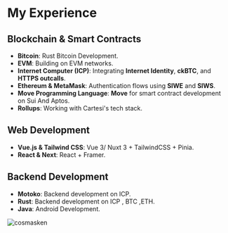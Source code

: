 # My Experience  

## Blockchain & Smart Contracts  
- **Bitcoin**: Rust Bitcoin Development.
- **EVM**: Building on EVM  networks.
- **Internet Computer (ICP)**: Integrating **Internet Identity**, **ckBTC**, and **HTTPS outcalls**.  
- **Ethereum & MetaMask**: Authentication flows using **SIWE** and **SIWS**.  
- **Move Programming Language**: **Move** for smart contract development on Sui And Aptos.  
- **Rollups**: Working with Cartesi's tech stack.  

## Web Development  
- **Vue.js & Tailwind CSS**: Vue 3/ Nuxt 3 + TailwindCSS + Pinia.
- **React & Next**: React + Framer.

## Backend Development  
- **Motoko**: Backend development on ICP.
- **Rust**: Backend development on ICP , BTC ,ETH.
- **Java**: Android Development.

<p><img align="left" src="https://github-readme-stats.vercel.app/api/top-langs?username=cosmasken&show_icons=true&locale=en&layout=compact" alt="cosmasken" /></p>


